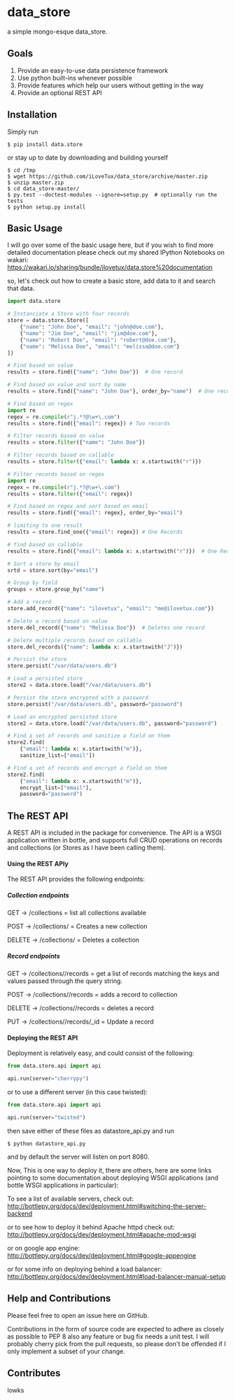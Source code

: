 # data_store

a simple mongo-esque data_store.

## Goals

1. Provide an easy-to-use data persistence framework
2. Use python built-ins whenever possible
3. Provide features which help our users without getting in the way
4. Provide an optional REST API 

## Installation

Simply run

    $ pip install data.store

or stay up to date by downloading and building yourself

    $ cd /tmp
    $ wget https://github.com/iLoveTux/data_store/archive/master.zip
    $ unzip master.zip
    $ cd data_store-master/
    $ py.test --doctest-modules --ignore=setup.py  # optionally run the tests
    $ python setup.py install

## Basic Usage

I will go over some of the basic usage here, but if you wish to find more 
detailed documentation please check out my shared IPython Notebooks on 
wakari: https://wakari.io/sharing/bundle/ilovetux/data.store%20documentation

so, let's check out how to create a basic store, add data to it and 
search that data.

```python
import data.store

# Instanciate a Store with four records
store = data.store.Store([
    {"name": "John Doe", "email": "john@doe.com"},
    {"name": "Jim Doe", "email": "jim@doe.com"},
    {"name": "Robert Doe", "email": "robert@doe.com"},
    {"name": "Melissa Doe", "email": "melissa@doe.com"}
])

# Find based on value
results = store.find({"name": "John Doe"})  # One record

# Find based on value and sort by name
results = store.find({"name": "John Doe"}, order_by="name")  # One record

# Find based on regex
import re
regex = re.compile(r"j.*?@\w+\.com")
results = store.find({"email": regex}) # Two records

# Filter records based on value
results = store.filter({"name": "John Doe"})

# Filter records based on callable
results = store.filter({"email": lambda x: x.startswith("r")})

# Filter records based on regex
import re
regex = re.compile(r"j.*?@\w+\.com")
results = store.filter({"email": regex})

# Find based on regex and sort based on email
results = store.find({"email": regex}, order_by="email")

# limiting to one result
results = store.find_one({"email": regex}) # One Records

# find based on callable
results = store.find({"email": lambda x: x.startswith("r")})  # One Record

# Sort a store by email
srtd = store.sort(by="email")

# Group by field
groups = store.group_by("name")

# Add a record
store.add_record({"name": "ilovetux", "email": "me@ilovetux.com"})

# Delete a record based on value
store.del_record({"name": "Melissa Doe"})  # Deletes one record

# Delete multiple records based on callable
store.del_records({"name": lambda x: x.startswith("J")})

# Persist the store
store.persist("/var/data/users.db")

# Load a persisted store
store2 = data.store.load("/var/data/users.db")

# Persist the store encrypted with a password
store.persist("/var/data/users.db", password="password")

# Load an encrypted persisted store
store2 = data.store.load("/var/data/users.db", password="password")

# Find a set of records and sanitize a field on them
store2.find(
    {"email": lambda x: x.startswith("m")},
    sanitize_list=["email"])

# Find a set of records and encrypt a field on them
store2.find(
    {"email": lambda x: x.startswith("m")},
    encrypt_list=["email"],
    password="password")

```

## The REST API

A REST API is included in the package for convenience. The
API is a WSGI application written in bottle, and supports
full CRUD operations on records and collections (or Stores
as I have been calling them).

#### Using the REST APIy

The REST API provides the following endpoints:

##### Collection endpoints

GET    -> /collections              = list all collections available

POST   -> /collections/<collection> = Creates a new collection

DELETE -> /collections/<collection> = Deletes a collection

##### Record endpoints

GET    -> /collections/<collection>/records = get a list of records
       matching the keys and values passed through the query string.

POST   -> /collections/<collection>/records = adds a record to collection

DELETE -> /collections/<collection>/records = deletes a record

PUT    -> /collections/<collection>/records/_id = Update a record

#### Deploying the REST API
Deployment is relatively easy, and could consist of the
following:

```python
from data.store.api import api

api.run(server="cherrypy")
```

or to use a different server (in this case twisted):

```python
from data.store.api import api

api.run(server="twisted")
```

then save either of these files as datastore_api.py
and run

    $ python datastore_api.py

and by default the server will listen on port 8080.

Now, This is one way to deploy it, there are others,
here are some links pointing to some documentation
about deploying WSGI applications (and bottle WSGI
applications in particular):

To see a list of available servers, check out:
http://bottlepy.org/docs/dev/deployment.html#switching-the-server-backend

or to see how to deploy it behind Apache httpd check out:
http://bottlepy.org/docs/dev/deployment.html#apache-mod-wsgi

or on google app engine:
http://bottlepy.org/docs/dev/deployment.html#google-appengine

or for some info on deploying behind a load balancer:
http://bottlepy.org/docs/dev/deployment.html#load-balancer-manual-setup

## Help and Contributions

Please feel free to open an issue here on GitHub.

Contributions in the form of source code are expected to adhere as closely as
possible to PEP 8 also any feature or bug fix needs a unit test. I will 
probably cherry pick from the pull requests, so please don't be offended
if I only implement a subset of your change.

## Contributes

lowks
